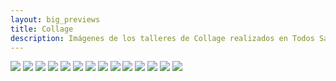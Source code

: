 ```yaml
---
layout: big_previews
title: Collage
description: Imágenes de los talleres de Collage realizados en Todos Santos, Baja California Sur, México. Fueron realizados con la Cooperativa "Manos Mágicas" en el Centro Cultural Prof. Néstor Agúndez y con los niños del curso de verano de "The Palapa Society A.C." en julio y agosto de 2014.
---
```


![](P1100276.JPG)
![](P1100280.JPG)
![](P1100286.JPG)
![](P1100291.JPG)
![](P1100297.JPG)
![](P1100301.JPG)
![](P1100307.JPG)
![](P1100382.JPG)
![](P1100395.JPG)
![](P1100412.JPG)
![](P1100415.JPG)
![](P1100421.JPG)
![](P1100426.JPG)
![](P1100428.JPG)
